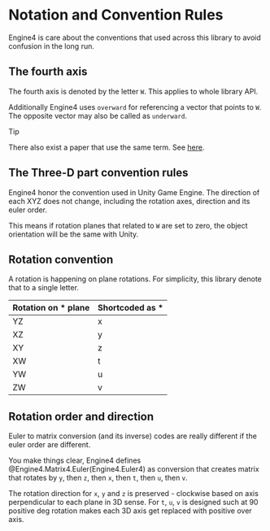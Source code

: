 
# Notation and Convention Rules

Engine4 is care about the conventions that used across this library to avoid confusion in the long run.

## The fourth axis

The fourth axis is denoted by the letter `W`. This applies to whole library API.

Additionally Engine4 uses `overward` for referencing a vector that points to `W`. The opposite vector may also be called as `underward`.

> [!TIP]
> There also exist a paper that use the same term. See [here](http://steve.hollasch.net/thesis/).

## The Three-D part convention rules

Engine4 honor the convention used in Unity Game Engine. The direction of each XYZ does not change, including the rotation axes, direction and its euler order.

This means if rotation planes that related to `W` are set to zero, the object orientation will be the same with Unity.

## Rotation convention

A rotation is happening on plane rotations. For simplicity, this library denote that to a single letter.

Rotation on * plane | Shortcoded as *  |
|---|---|
|YZ|x|
|XZ|y|
|XY|z|
|XW|t|
|YW|u|
|ZW|v|

## Rotation order and direction

Euler to matrix conversion (and its inverse) codes are really different if the euler order are different.

You make things clear, Engine4 defines @Engine4.Matrix4.Euler(Engine4.Euler4) as conversion that creates matrix that rotates by `y`, then `z`, then `x`, then `t`, then `u`, then `v`.

The rotation direction for `x`, `y` and `z` is preserved - clockwise based on axis perpendicular to each plane in 3D sense. For `t`, `u`, `v` is designed such at 90 positive deg rotation makes each 3D axis get replaced with positive over axis.
